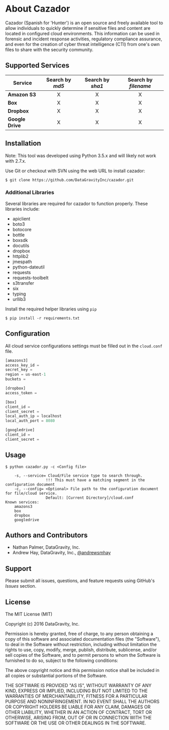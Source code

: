 # About Cazador
Cazador (Spanish for 'Hunter') is an open source and freely available tool to allow individuals to quickly determine if sensitive files and content are located in configured cloud environments. This information can be used in forensic and incident response activities, regulatory compliance assurance, and even for the creation of cyber threat intelligence (CTI) from one's own files to share with the security community.

## Supported Services

| Service             | Search by *md5* | Search by *sha1* | Search by *filename* | 
| ------------------- |:---------------:|:----------------:|:--------------------:|
| **Amazon S3**       |               X |                X |                    X |
| **Box**             |               X |                X |                    X |
| **Dropbox**         |               X |                X |                    X |
| **Google Drive**    |               X |                X |                    X |

## Installation

Note: This tool was developed using Python 3.5.x and will likely not work with 2.7.x.

Use Git or checkout with SVN using the web URL to install cazador:

```
$ git clone https://github.com/DataGravityInc/cazador.git
```

### Additional Libraries

Several libraries are required for cazador to function properly. These libraries include:

* apiclient
* boto3
* botocore
* bottle
* boxsdk
* docutils
* dropbox
* httplib2
* jmespath
* python-dateutil
* requests
* requests-toolbelt
* s3transfer
* six
* typing
* urllib3

Install the required helper libraries using `pip`

```
$ pip install -r requirements.txt
```

## Configuration

All cloud service configurations settings must be filled out in the `cloud.conf` file.

```python
[amazons3]
access_key_id =
secret_key =
region = us-east-1
buckets =

[dropbox]
access_token =

[box]
client_id =
client_secret =
local_auth_ip = localhost
local_auth_port = 8080

[googledrive]
client_id =
client_secret = 
```

## Usage

```
$ python cazador.py -c <Config file>

    -s, --service= Cloud/File service type to search through.
                  !!! This must have a matching segment in the configuration document
    -c, --config= <Optional> File path to the configuration document for file/cloud service.
                  Default: [Current Directory]/cloud.conf
Known services:
    amazons3
    box
    dropbox
    googledrive
```

## Authors and Contributors
* Nathan Palmer, DataGravity, Inc.
* Andrew Hay, DataGravity, Inc., <a href="https://twitter.com/andrewsmhay">@andrewsmhay</a>

## Support

Please submit all issues, questions, and feature requests using GitHub's _Issues_ section.

## License

The MIT License (MIT)

Copyright (c) 2016 DataGravity, Inc.

Permission is hereby granted, free of charge, to any person obtaining a copy of this software and associated documentation files (the "Software"), to deal in the Software without restriction, including without limitation the rights to use, copy, modify, merge, publish, distribute, sublicense, and/or sell copies of the Software, and to permit persons to whom the Software is furnished to do so, subject to the following conditions:

The above copyright notice and this permission notice shall be included in all copies or substantial portions of the Software.

THE SOFTWARE IS PROVIDED "AS IS", WITHOUT WARRANTY OF ANY KIND, EXPRESS OR IMPLIED, INCLUDING BUT NOT LIMITED TO THE WARRANTIES OF MERCHANTABILITY, FITNESS FOR A PARTICULAR PURPOSE AND NONINFRINGEMENT. IN NO EVENT SHALL THE AUTHORS OR COPYRIGHT HOLDERS BE LIABLE FOR ANY CLAIM, DAMAGES OR OTHER LIABILITY, WHETHER IN AN ACTION OF CONTRACT, TORT OR OTHERWISE, ARISING FROM, OUT OF OR IN CONNECTION WITH THE SOFTWARE OR THE USE OR OTHER DEALINGS IN THE SOFTWARE.